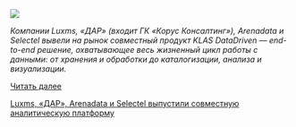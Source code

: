 <!--2025-06-26 10:48:40-->
<div class="yb">
  <div class="rss habr"><img src="https://habrastorage.org/getpro/habr/upload_files/ee5/7bf/f8e/ee57bff8e1365ddb21877f7997770fd8.png" /><p><em>Компании Luxms, «ДАР» (входит ГК «Корус Консалтинг»), Arenadata и Selectel вывели на рынок совместный продукт KLAS DataDriven — end-to-end решение, охватывающее весь жизненный цикл работы с данными: от хранения и обработки до каталогизации, анализа и визуализации.</em>  </p> <a href="https://habr.com/ru/articles/922140/#habracut">Читать далее</a> <p class="titl"><a href="https://habr.com/ru/companies/luxms_bi/news/922140/?utm_source=habrahabr&utm_medium=rss&utm_campaign=922140">Luxms, «ДАР», Arenadata и Selectel выпустили совместную аналитическую платформу</a></p></div>
</div>
